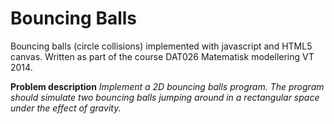 # Bouncing Balls #

Bouncing balls (circle collisions) implemented with javascript and HTML5 canvas. Written as part of the course DAT026 Matematisk modellering VT 2014.

**Problem description**
*Implement a 2D bouncing balls program. The program should simulate two bouncing balls jumping around in a rectangular space under the effect of gravity.*


